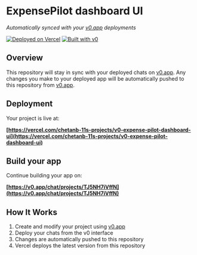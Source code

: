 # ExpensePilot dashboard UI

*Automatically synced with your [v0.app](https://v0.app) deployments*

[![Deployed on Vercel](https://img.shields.io/badge/Deployed%20on-Vercel-black?style=for-the-badge&logo=vercel)](https://vercel.com/chetanb-11s-projects/v0-expense-pilot-dashboard-ui)
[![Built with v0](https://img.shields.io/badge/Built%20with-v0.app-black?style=for-the-badge)](https://v0.app/chat/projects/TJ5NH7iVffN)

## Overview

This repository will stay in sync with your deployed chats on [v0.app](https://v0.app).
Any changes you make to your deployed app will be automatically pushed to this repository from [v0.app](https://v0.app).

## Deployment

Your project is live at:

**[https://vercel.com/chetanb-11s-projects/v0-expense-pilot-dashboard-ui](https://vercel.com/chetanb-11s-projects/v0-expense-pilot-dashboard-ui)**

## Build your app

Continue building your app on:

**[https://v0.app/chat/projects/TJ5NH7iVffN](https://v0.app/chat/projects/TJ5NH7iVffN)**

## How It Works

1. Create and modify your project using [v0.app](https://v0.app)
2. Deploy your chats from the v0 interface
3. Changes are automatically pushed to this repository
4. Vercel deploys the latest version from this repository